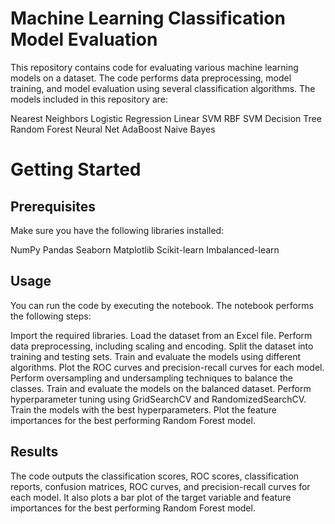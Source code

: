 # Machine Learning Classification Model Evaluation
This repository contains code for evaluating various machine learning models on a dataset. The code performs data preprocessing, model training, and model evaluation using several classification algorithms. The models included in this repository are:

Nearest Neighbors
Logistic Regression
Linear SVM
RBF SVM
Decision Tree
Random Forest
Neural Net
AdaBoost
Naive Bayes

# Getting Started

## Prerequisites
Make sure you have the following libraries installed:

NumPy
Pandas
Seaborn
Matplotlib
Scikit-learn
Imbalanced-learn

## Usage
You can run the code by executing the notebook. The notebook performs the following steps:

Import the required libraries.
Load the dataset from an Excel file.
Perform data preprocessing, including scaling and encoding.
Split the dataset into training and testing sets.
Train and evaluate the models using different algorithms.
Plot the ROC curves and precision-recall curves for each model.
Perform oversampling and undersampling techniques to balance the classes.
Train and evaluate the models on the balanced dataset.
Perform hyperparameter tuning using GridSearchCV and RandomizedSearchCV.
Train the models with the best hyperparameters.
Plot the feature importances for the best performing Random Forest model.
## Results
The code outputs the classification scores, ROC scores, classification reports, confusion matrices, ROC curves, and precision-recall curves for each model. It also plots a bar plot of the target variable and feature importances for the best performing Random Forest model.